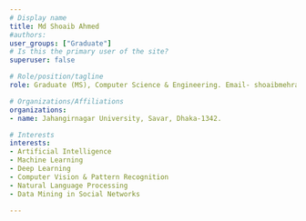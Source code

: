 ```yaml
---
# Display name
title: Md Shoaib Ahmed
#authors:
user_groups: ["Graduate"]
# Is this the primary user of the site?
superuser: false

# Role/position/tagline
role: Graduate (MS), Computer Science & Engineering. Email- shoaibmehrab011@gmail.com. Web- https://mdshoaibahmed.com

# Organizations/Affiliations
organizations:
- name: Jahangirnagar University, Savar, Dhaka-1342.

# Interests
interests:
- Artificial Intelligence
- Machine Learning
- Deep Learning
- Computer Vision & Pattern Recognition
- Natural Language Processing
- Data Mining in Social Networks

---
```

